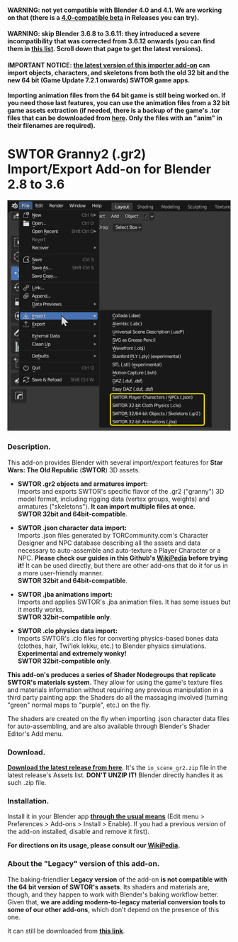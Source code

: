 #### WARNING: not yet compatible with Blender 4.0 and 4.1. We are working on that (there is a **[4.0-compatible beta](https://github.com/SWTOR-Slicers/Granny2-Plug-In-Blender-2.8x/releases)** in Releases you can try).
#### WARNING: skip Blender 3.6.8 to 3.6.11: they introduced a severe incompatibility that was corrected from 3.6.12 onwards (you can find them in **[this list](https://www.blender.org/download/lts/3-6/)**. Scroll down that page to get the latest versions).

#### IMPORTANT NOTICE: [the latest version of this importer add-on](https://github.com/SWTOR-Slicers/Granny2-Plug-In-Blender-2.8x/releases/latest) can import objects, characters, and skeletons from both the old 32 bit and the new 64 bit (Game Update 7.2.1 onwards) SWTOR game apps.<br><br>Importing animation files from the 64 bit game is still being worked on. If you need those last features, you can use the animation files from a 32 bit game assets extraction (if needed, there is a backup of the game's .tor files that can be downloaded from **[here](https://drive.google.com/drive/folders/1ZkBNz1cK_IXBxBd4OIYL1jRImnnfHXKW?usp=sharing)**. Only the files with an "anim" in their filenames are required).

# SWTOR Granny2 (.gr2) Import/Export Add-on for Blender 2.8 to 3.6

![alt text](images/readme_gr2_addon_010.png)

### Description.

This add-on provides Blender with several import/export features for **Star Wars: The Old Republic** (**SWTOR**) 3D assets.

* **SWTOR .gr2 objects and armatures import:**  
  Imports and exports SWTOR's specific flavor of the .gr2 ("granny") 3D model format, including rigging data (vertex groups, weights) and armatures ("skeletons"). **It can import multiple files at once**.  
**SWTOR 32bit and 64bit-compatible**.

* **SWTOR .json character data import:**  
  Imports .json files generated by TORCommunity.com's Character Designer and NPC database describing all the assets and data necessary to auto-assemble and auto-texture a Player Character or a NPC. **Please check our guides in this Github's [**WikiPedia**](https://github.com/SWTOR-Slicers/WikiPedia/wiki/locating-swtor-characters-assets-automatically) before trying it!** It can be used directly, but there are other add-ons that do it for us in a more user-friendly manner.  
  **SWTOR 32bit and 64bit-compatible**.

* **SWTOR .jba animations import:**  
Imports and applies SWTOR's .jba animation files. It has some issues but it mostly works.  
  **SWTOR 32bit-compatible only**.
  
* **SWTOR .clo physics data import:**  
Imports SWTOR's .clo files for converting physics-based bones data (clothes, hair, Twi'lek lekku, etc.) to Blender physics simulations. **Experimental and extremely wonky!**  
  **SWTOR 32bit-compatible only**.



**This add-on's produces a series of Shader Nodegroups that replicate SWTOR's materials system**. They allow for using the game's texture files and materials information without requiring any previous manipulation in a third party painting app: the Shaders do all the massaging involved (turning "green" normal maps to "purple", etc.) on the fly.

The shaders are created on the fly when importing .json character data files for auto-assembling, and are also available through Blender's Shader Editor's Add menu.

### Download.

[**Download the latest release from here**](https://github.com/SWTOR-Slicers/Granny2-Plug-In-Blender-2.8x/releases/latest). It's the ``io_scene_gr2.zip`` file in the latest release's Assets list. **DON'T UNZIP IT!** Blender directly handles it as such .zip file. 

### Installation.

Install it in your Blender app **[through the usual means](https://docs.blender.org/manual/en/latest/editors/preferences/addons.html)** (Edit menu > Preferences > Add-ons > Install > Enable). If you had a previous version of the add-on installed, disable and remove it first).

**For directions on its usage, please consult our [**WikiPedia**](https://github.com/SWTOR-Slicers/WikiPedia/wiki).**

### About the "Legacy" version of this add-on.

The baking-friendlier **Legacy version** of the add-on **is not compatible with the 64 bit version of SWTOR's assets**. Its shaders and materials are, though, and they happen to work with Blender's baking workflow better. Given that, **we are adding modern-to-legacy material conversion tools to some of our other add-ons**, which don't depend on the presence of this one.

It can still be downloaded from [**this link**](https://github.com/SWTOR-Slicers/Granny2-Plug-In-Blender-2.8x/releases/tag/v.3.0).
